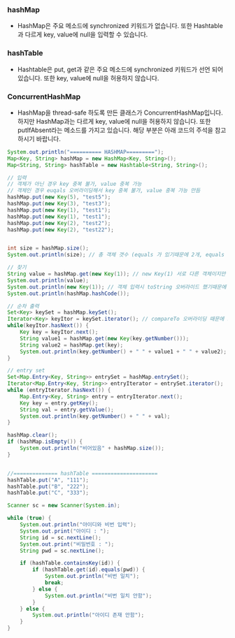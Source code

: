 ### hashMap
- HashMap은 주요 메소드에 synchronized 키워드가 없습니다. 또한 Hashtable과 다르게 key, value에 null을 입력할 수 있습니다.

### hashTable
- Hashtable은 put, get과 같은 주요 메소드에 synchronized 키워드가 선언 되어 있습니다. 또한 key, value에 null을 허용하지 않습니다. 

### ConcurrentHashMap
- HashMap을 thread-safe 하도록 만든 클래스가 ConcurrentHashMap입니다. 하지만 HashMap과는 다르게 key, value에 null을 허용하지 않습니다. 또한 putIfAbsent라는 메소드를 가지고 있습니다. 해당 부분은 아래 코드의 주석을 참고하시기 바랍니다.

```java
System.out.println("========== HASHMAP=========");
Map<Key, String> hashMap = new HashMap<Key, String>();
Map<String, String> hashTable = new Hashtable<String, String>();

// 입력
// 객체가 아닌 경우 key 중복 불가, value 중복 가능
// 객체인 경우 euqals 오버라이딩해서 key 중복 불가, value 중복 가능 만듬
hashMap.put(new Key(5), "test5");
hashMap.put(new Key(3), "test3");
hashMap.put(new Key(1), "test1");
hashMap.put(new Key(1), "test1");
hashMap.put(new Key(2), "test2");
hashMap.put(new Key(2), "test22");


int size = hashMap.size();
System.out.println(size); // 총 객체 갯수 (equals 가 있기때문에 2개, equals 없으면 4개)

// 찾기
String value = hashMap.get(new Key(1)); // new Key(1) 서로 다른 객체이지만 hashCode 와 equals 가 같기 때문에 찾을 수 있음
System.out.println(value);
System.out.println(new Key(1)); // 객체 입력시 toString 오버라이드 했기때문에
System.out.println(hashMap.hashCode());

// 순차 출력
Set<Key> keySet = hashMap.keySet();
Iterator<Key> keyItor = keySet.iterator(); // compareTo 오버라이딩 때문에 오름차순 정렬되어서 출력됨
while(keyItor.hasNext()) {
    Key key = keyItor.next();
    String value1 = hashMap.get(new Key(key.getNumber()));
    String value2 = hashMap.get(key);
    System.out.println(key.getNumber() + " " + value1 + " " + value2);
}

// entry set
Set<Map.Entry<Key, String>> entrySet = hashMap.entrySet();
Iterator<Map.Entry<Key, String>> entryIterator = entrySet.iterator();
while (entryIterator.hasNext()) {
    Map.Entry<Key, String> entry = entryIterator.next();
    Key key = entry.getKey();
    String val = entry.getValue();
    System.out.println(key.getNumber() + " " + val);
}

hashMap.clear();
if (hashMap.isEmpty()) {
    System.out.println("비어있음" + hashMap.size());
}


//============== hashTable =====================
hashTable.put("A", "111");
hashTable.put("B", "222");
hashTable.put("C", "333");

Scanner sc = new Scanner(System.in);

while (true) {
    System.out.println("아이디와 비번 입력");
    System.out.print("아이디 : ");
    String id = sc.nextLine();
    System.out.print("비밀번호 : ");
    String pwd = sc.nextLine();

    if (hashTable.containsKey(id)) {
        if (hashTable.get(id).equals(pwd)) {
            System.out.println("비번 일치");
            break;
        } else {
            System.out.println("비번 일치 안함");
        }
    } else {
        System.out.println("아이디 존재 안함");
    }
}
```
